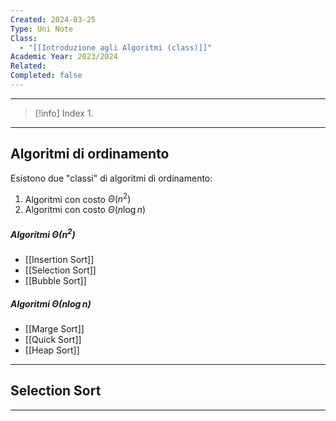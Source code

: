 ```yaml
---
Created: 2024-03-25
Type: Uni Note
Class:
  - "[[Introduzione agli Algoritmi (class)]]"
Academic Year: 2023/2024
Related: 
Completed: false
---
```

---

>[!info] Index
>1. 

---
## Algoritmi di ordinamento

Esistono due "classi" di algoritmi di ordinamento:
1. Algoritmi con costo $\Theta(n^{2})$
2. Algoritmi con costo $\Theta(n \log n)$

##### Algoritmi $\Theta(n^{2})$
- [[Insertion Sort]]
- [[Selection Sort]]
- [[Bubble Sort]]

##### Algoritmi $\Theta(n \log n)$
- [[Marge Sort]]
- [[Quick Sort]]
- [[Heap Sort]]


---
## Selection Sort




---